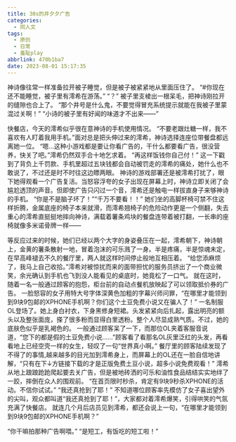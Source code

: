 ```yaml
---
title: 30s的并夕夕广告
categories:
  - 同人文
tags:
  - 原创
  - 日常
  - 羞耻play
abbrlink: 470b1ba7
date: 2023-08-01 15:17:35
---
```

神诗像往常一样准备拉开被子睡觉，但是被子被紧紧地从里面压住了。
“#你现在还不能睡觉，被子里有澪希在游荡。”
“？”
被子里支棱出一根呆毛，把神诗刚拉开的缝隙也合上了。
“那个井号是什么鬼，不要觉得冒充系统提示就能在我被子里蒙混过关啊！”
“小诗的被子里有好闻的味道才不出来——”


快餐店，今天的澪希似乎很在意神诗的手机使用情况。
“不要老跟灶糖一样，我不喜欢有人盯着我用手机。”面对总是把头伸过来的澪希，神诗选择连座位带餐盘都远离她一位。
“嗯...这种小游戏都是要让你看广告的，干什么都要看广告，很没营养，快关了吧。”澪希仍然双手合十地乞求着。
“再这样饭钱你自己付！”
这一下戳到了背负上千罚款、手机里超过五块钱都会自动被罚走的澪希的痛处，她什么也不敢说了，不过还是时不时往这边瞟两眼。
神诗的游戏部署还是被澪希打扰了，眼下她得观看一个广告复活。当怒容浮夸的女子出现在屏幕上时，神诗立即关闭了会尴尬透顶的声音。但即使广告只闪过一个音，澪希还是触电一样拔直身子来够神诗的手机。
“你是不是脑子坏了！”“千万不要看！！”
她们坐的高脚杯椅可禁不住这样折腾，金属底座的椅子本来就滑，而澪希翘椅子的危险动作更是一个侧翻，失去重心的澪希直挺挺地摔向神诗，满载着薯条鸡块的餐盘连带着被打翻，一长串的座椅就像多米诺骨牌一样——

等反应过来的时候，她们已经以两个大字的身姿叠压在一起，澪希朝下，神诗朝上，金黄的薯条散射一地，冒着泡沫的可乐溅了一身。半是疼痛，半是惊魂未定，在早高峰褪去不久的餐厅里，两人就这样时间停止般地互相压着。
“给您添麻烦了，我马上自己收拾。”澪希对被惊扰而来的面带担忧的服务员挤出了一个商业微笑，余光确认到手机也飞到没人能看见的桌底时，她竟松了一口气。
就在这时，随着一名一般通过顾客的抱怨，柜台前的自动点餐机放映起了可以领取抵价券的广告。
一脸怒容的女子用特大号字体深黄色加粗的字幕兴师问罪，“在哪里才能领到到9块9包邮的XPHONE手机啊？你们这个土豆免费小说又在骗人了！”
一名制服OL登场了。她上身白衬衣，下身黑修身短裙。头发紧紧向后扎起，露出明亮的额头以及整张面庞，搽了很多粉而显得白里透粉。整个人尽显成熟气质。不过，她的底肤色似乎是乳褐色的。
一般通过顾客呆了一下，而那位OL夹着客服音说道，“您下的都是假的土豆免费小说......”顾客看了看那名OL灰里泛红的头发，再看看地上已经空壳一样的女生，轻叹了一句“世界真小啊。”
餐厅里的顾客陆续发现了不得了的事情,越来越多的目光加到澪希身上，而屏幕上的OL还在一脸自信地讲解，“只有在下↓方链接下载的才是正版免费土豆小说，超多小说免费观看！”
澪希从地上踉踉跄跄爬起要去关广告，但是被地砖洒的可乐和油性食品结结实实地绊了一跤，摔倒在众人的围观前。
“在首页限时秒杀，肯定有9块9秒杀XPHONE的活动。不信你试试。”
“我还真抢到了耶！”
不知道哪位顾客率先模仿了女子喜出望外的尖叫，观众都叫道“我还真抢到了耶！”，大家都对着澪希爆笑，引得哄笑的气氛充满了快餐店。
就连几个月后店员见到澪希，都还会说上一句，“在哪里才能领到到9块9包邮的XPHONE手机啊？”

“你干嘛拍那种广告啊喂。”
“是短工，有饭吃的短工啦！”